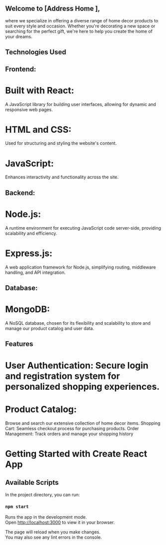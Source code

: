 ## Welcome to [Address Home ],
 where we specialize in offering a diverse range of home decor products to suit every style and occasion. Whether you're decorating a new space or searching for the perfect gift, we're here to help you create the home of your dreams.

## Technologies Used
## Frontend:

# Built with React: 
A JavaScript library for building user interfaces, allowing for dynamic and responsive web pages.
# HTML and CSS:
 Used for structuring and styling the website's content.
# JavaScript:
 Enhances interactivity and functionality across the site.
## Backend:

# Node.js:
 A runtime environment for executing JavaScript code server-side, providing scalability and efficiency.
# Express.js:
 A web application framework for Node.js, simplifying routing, middleware handling, and API integration.
## Database:

# MongoDB:
 A NoSQL database, chosen for its flexibility and scalability to store and manage our product catalog and user data.

## Features
# User Authentication: Secure login and registration system for personalized shopping experiences.
# Product Catalog:
 Browse and search our extensive collection of home decor items.
Shopping Cart: Seamless checkout process for purchasing products.
Order Management: Track orders and manage your shopping history



# Getting Started with Create React App

## Available Scripts

In the project directory, you can run:

### `npm start`

Runs the app in the development mode.\
Open [http://localhost:3000](http://localhost:3000) to view it in your browser.

The page will reload when you make changes.\
You may also see any lint errors in the console.

### 



